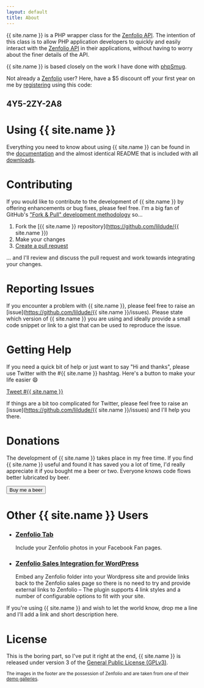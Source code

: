 ```yaml
---
layout: default
title: About
---
```


{{ site.name }} is a PHP wrapper class for the [Zenfolio API](http://www.zenfolio.com/zf/tools/api.aspx). The intention of this class is to allow PHP application developers to quickly and easily interact with the [Zenfolio API](http://www.zenfolio.com/zf/tools/api.aspx) in their applications, without having to worry about the finer details of the API.

{{ site.name }} is based closely on the work I have done with [phpSmug](http://phpsmug.com).

Not already a [Zenfolio](http://www.zenfolio.com) user?  Here, have a $5 discount off your first year on me by [registering](https://www.zenfolio.com/zf/signup/registration.aspx) using this code:

<h2 class="center">4Y5-2ZY-2A8</h2>

# Using {{ site.name }}

Everything you need to know about using {{ site.name }} can be found in the <a href="../docs">documentation</a> and the almost identical README that is included with all <a href="../download">downloads</a>.


# Contributing

If you would like to contribute to the development of {{ site.name }} by offering enhancements or bug fixes, please feel free.  I'm a big fan of GitHub's ["Fork & Pull" development methodology](https://help.github.com/articles/using-pull-requests) so...

1.  Fork the [{{ site.name }} repository](https://github.com/lildude/{{ site.name }})
2.  Make your changes
3.  [Create a pull request](https://help.github.com/articles/creating-a-pull-request)

... and I'll review and discuss the pull request and work towards integrating your changes.


# Reporting Issues

If you encounter a problem with {{ site.name }}, please feel free to raise an [issue](https://github.com/lildude/{{ site.name }}/issues).  Please state which version of {{ site.name }} you are using and ideally provide a small code snippet or link to a gist that can be used to reproduce the issue.


# Getting Help

If you need a quick bit of help or just want to say "Hi and thanks", please use Twitter with the #{{ site.name }} hashtag.  Here's a button to make your life easier :smile:

<div class="center"><a href="https://twitter.com/intent/tweet?button_hashtag={{ site.name }}" class="twitter-hashtag-button" data-size="large" data-dnt="true">Tweet #{{ site.name }}</a></div>
<script>!function(d,s,id){var js,fjs=d.getElementsByTagName(s)[0],p=/^http:/.test(d.location)?'http':'https';if(!d.getElementById(id)){js=d.createElement(s);js.id=id;js.src=p+'://platform.twitter.com/widgets.js';fjs.parentNode.insertBefore(js,fjs);}}(document, 'script', 'twitter-wjs');</script>

If things are a bit too complicated for Twitter, please feel free to raise an [issue](https://github.com/lildude/{{ site.name }}/issues) and I'll help you there.


# Donations

The development of {{ site.name }} takes place in my free time.  If you find {{ site.name }} useful and found it has saved you a lot of time, I'd really appreciate it if you bought me a beer or two.  Everyone knows code flows better lubricated by beer.

<div class="center"><a href="https://www.paypal.com/cgi-bin/webscr?cmd=_s-xclick&hosted_button_id=PAAFTFRE3MKU4&image_url=http://phpzenfolio.com/user/sites/phpzenfolio.com/themes/phpzenfo/images/phpZenfolio-logo.png" target="_blank"><button type="button" class="btn btn-lg btn-warning">Buy me a beer</button></a></div>

# Other {{ site.name }} Users

- ### [Zenfolio Tab](http://www.facebook.com/apps/application.php?id=144568112244757)
  Include your Zenfolio photos in your Facebook Fan pages.

- ### [Zenfolio Sales Integration for WordPress](http://www.driverphotography.co.uk/wordpress-plugins)
  Embed any Zenfolio folder into your Wordpress site and provide links back to the Zenfolio sales page so there is no need to try and provide external links to Zenfolio – The plugin supports 4 link styles and a number of configurable options to fit with your site.

If you're using {{ site.name }} and wish to let the world know, drop me a line and I'll add a link and short description here.

# License

This is the boring part, so I've put it right at the end, {{ site.name }} is released under version 3 of the [General Public License (GPLv3)](http://www.gnu.org/copyleft/gpl.html).

<small>The images in the footer are the possession of Zenfolio and are taken from one of their [demo galleries](http://demo.zenfolio.com/p844670625).</small>
